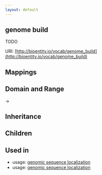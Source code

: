 ```yaml
---
layout: default
---
```


## genome build


TODO

URI: [http://bioentity.io/vocab/genome_build](http://bioentity.io/vocab/genome_build)
## Mappings


## Domain and Range

 -> 

## Inheritance


## Children


## Used in

 *  usage: [genomic sequence localization](GenomicSequenceLocalization.html)
 *  usage: [genomic sequence localization](GenomicSequenceLocalization.html)
